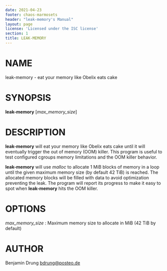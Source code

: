 ```yaml
---
date: 2021-04-23
footer: chaos-marmosets
header: "leak-memory's Manual"
layout: page
license: 'Licensed under the ISC license'
section: 1
title: LEAK-MEMORY
---
```


# NAME

leak-memory - eat your memory like Obelix eats cake

# SYNOPSIS

**leak-memory** [*max_memory_size*]

# DESCRIPTION

**leak-memory** will eat your memory like Obelix eats cake until it will
eventually trigger the out of memory (OOM) killer. This program is useful to
test configured cgroups memory limitations and the OOM killer behavior.

**leak-memory** will use *malloc* to allocate 1 MiB blocks of memory in a loop
until the given maximum memory size (by default 42 TiB) is reached.  The
allocated memory blocks will be filled with data to avoid optimization
preventing the leak. The program will report its progress to make it easy to
spot when **leak-memory** hits the OOM killer.

# OPTIONS

*max_memory_size*
:   Maximum memory size to allocate in MiB (42 TiB by default)

# AUTHOR

Benjamin Drung <bdrung@posteo.de>
